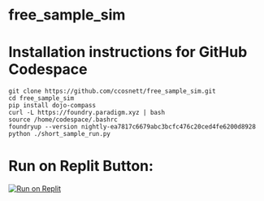 # free_sample_sim

# Installation instructions for GitHub Codespace

```
git clone https://github.com/ccosnett/free_sample_sim.git
cd free_sample_sim
pip install dojo-compass
curl -L https://foundry.paradigm.xyz | bash
source /home/codespace/.bashrc
foundryup --version nightly-ea7817c6679abc3bcfc476c20ced4fe6200d8928
python ./short_sample_run.py
```

# Run on Replit Button:

[![Run on Replit](https://repl.it/badge/github/@ccosnett/free_sample_sim)](https://repl.it/github/ccosnett/free_sample_sim)